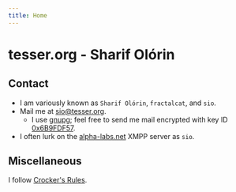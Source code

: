 ```yaml
---
title: Home
---
```


# tesser.org - Sharif Olórin

## Contact

 - I am variously known as `Sharif Olórin`, `fractalcat`, and `sio`.
 - Mail me at [sio@tesser.org](mailto:sio@tesser.org).
   - I use [gnupg](http://www.gnupg.org/); feel free to send me mail
     encrypted with key ID [0x6B9FDF57](/var/sio.asc).
 - I often lurk on the [alpha-labs.net](https://alpha-labs.net) XMPP
   server as `sio`.

## Miscellaneous

I follow [Crocker's Rules](http://www.sl4.org/crocker.html).
